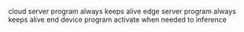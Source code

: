 cloud server program always keeps alive
edge server program always keeps alive
end device program activate when needed to inference

